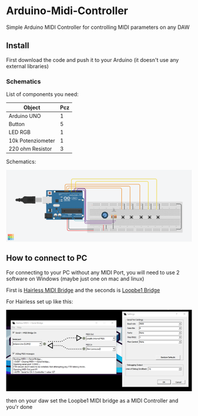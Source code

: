 # Arduino-Midi-Controller
Simple Arduino MIDI Controller for controlling MIDI parameters on any DAW

## Install

First download the code and push it to your Arduino (it doesn't use any external libraries)

### Schematics

List of components you need:

| Object            | Pcz |
|-------------------|-----|
| Arduino UNO       | 1   |
| Button            | 5   |
| LED RGB           | 1   |
| 10k Potenziometer | 1   |
| 220 ohm Resistor  | 3   |

Schematics:

![Schematics](https://github.com/Bildcraft1/Arduino-Midi-Controller/raw/main/.assets/Fabulous%20Jofo.png)

## How to connect to PC

For connecting to your PC without any MIDI Port, you will need to use 2 software on Windows (maybe just one on mac and linux)

First is [Hairless MIDI Bridge]("http://projectgus.github.io/hairless-midiserial/") and the seconds is [Loopbe1 Bridge]("https://nerds.de/en/loopbe1.html")

For Hairless set up like this:

![Hairless](https://github.com/Bildcraft1/Arduino-Midi-Controller/raw/main/.assets/Hairless.png)

then on your daw set the Loopbe1 MIDI bridge as a MIDI Controller and you'r done
